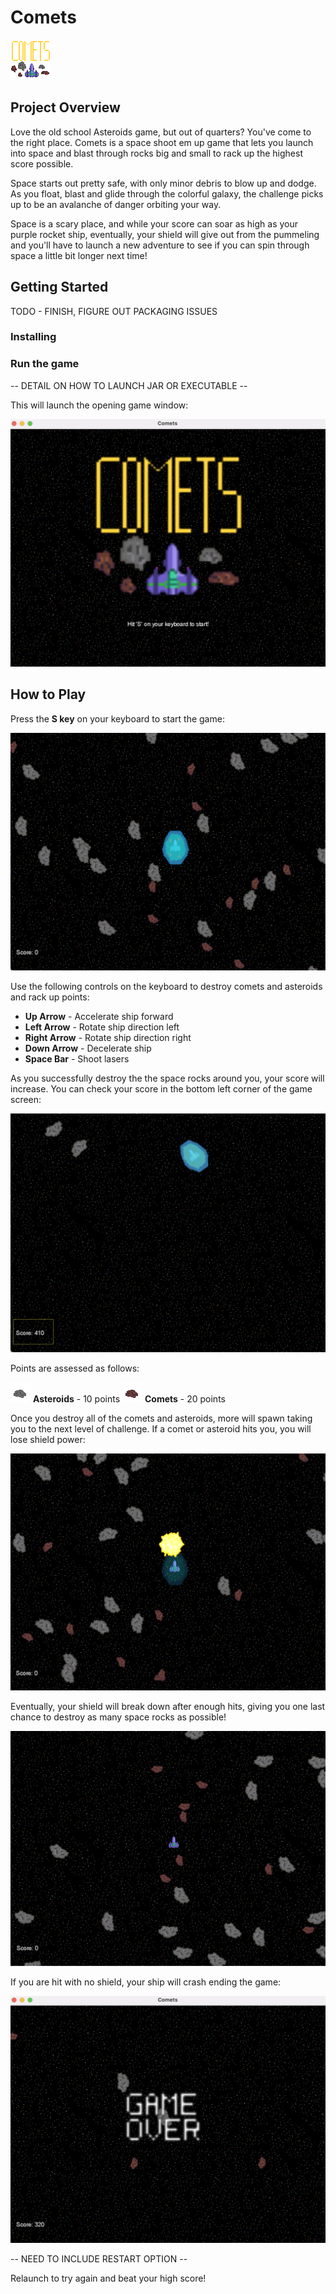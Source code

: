 # Comets

![Comets Title](./README-pics/Title-Page-V2.png)

## Project Overview
Love the old school Asteroids game, but out of quarters? You've come to the right place. Comets is a space shoot em up game that lets you launch into space and blast through rocks big and small to rack up the highest score possible.

Space starts out pretty safe, with only minor debris to blow up and dodge. As you float, blast and glide through the colorful galaxy, the challenge picks up to be an avalanche of danger orbiting your way.

Space is a scary place, and while your score can soar as high as your purple rocket ship, eventually, your shield will give out from the pummeling and you'll have to launch a new adventure to see if you can spin through space a little bit longer next time!

## Getting Started
TODO - FINISH, FIGURE OUT PACKAGING ISSUES

### Installing



### Run the game
-- DETAIL ON HOW TO LAUNCH JAR OR EXECUTABLE --

This will launch the opening game window:

![Menu Screen](./README-pics/Main-Menu.png)

## How to Play
Press the **S key** on your keyboard to start the game:

![Launch Game](./README-pics/Launch-Point-V2.png)

Use the following controls on the keyboard to destroy comets and asteroids and rack up points:

* **Up Arrow** - Accelerate ship forward
* **Left Arrow** - Rotate ship direction left
* **Right Arrow** - Rotate ship direction right
* **Down Arrow** - Decelerate ship
* **Space Bar** - Shoot lasers

As you successfully destroy the the space rocks around you, your score will increase. You can check your score in the bottom left corner of the game screen:

![Score View](./README-pics/shield-up-score.png)

Points are assessed as follows:

![Asteroid](./README-pics/Grey-Asteroid.png) **Asteroids** - 10 points
![Comet](./README-pics/Comet.png) **Comets** - 20 points

Once you destroy all of the comets and asteroids, more will spawn taking you to the next level of challenge. If a comet or asteroid hits you, you will lose shield power:

![Ship Hit](./README-pics/Ship-Hit-V2.png)

Eventually, your shield will break down after enough hits, giving you one last chance to destroy as many space rocks as possible!

![Shield Down](./README-pics/No-Shield-V2.png)

If you are hit with no shield, your ship will crash ending the game:

![Game Over](./README-pics/Game-Over.png)

-- NEED TO INCLUDE RESTART OPTION --

Relaunch to try again and beat your high score!
